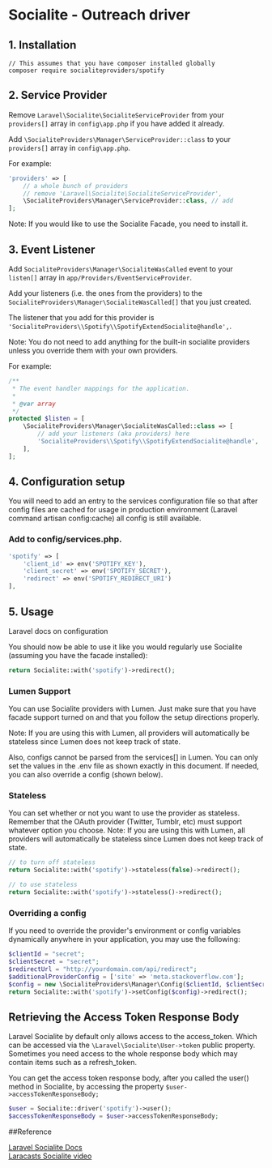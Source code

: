 # Socialite - Outreach driver

## 1. Installation

```
// This assumes that you have composer installed globally
composer require socialiteproviders/spotify
```

## 2. Service Provider

Remove `Laravel\Socialite\SocialiteServiceProvider` from your `providers[]` array in `config\app.php` if you have added it already.

Add `\SocialiteProviders\Manager\ServiceProvider::class` to your `providers[]` array in `config\app.php`.

For example:

```php
'providers' => [
    // a whole bunch of providers
    // remove 'Laravel\Socialite\SocialiteServiceProvider',
    \SocialiteProviders\Manager\ServiceProvider::class, // add
];
```

Note: If you would like to use the Socialite Facade, you need to install it.

## 3. Event Listener

Add `SocialiteProviders\Manager\SocialiteWasCalled` event to your `listen[]` array in `app/Providers/EventServiceProvider`.

Add your listeners (i.e. the ones from the providers) to the `SocialiteProviders\Manager\SocialiteWasCalled[]` that you just created.

The listener that you add for this provider is `'SocialiteProviders\\Spotify\\SpotifyExtendSocialite@handle',`.

Note: You do not need to add anything for the built-in socialite providers unless you override them with your own providers.

For example:

```php
/**
 * The event handler mappings for the application.
 *
 * @var array
 */
protected $listen = [
    \SocialiteProviders\Manager\SocialiteWasCalled::class => [
        // add your listeners (aka providers) here
        'SocialiteProviders\\Spotify\\SpotifyExtendSocialite@handle',
    ],
];
```

## 4. Configuration setup

You will need to add an entry to the services configuration file so that after config files are cached for usage in production environment (Laravel command artisan config:cache) all config is still available.

### Add to config/services.php.

```php
'spotify' => [
    'client_id' => env('SPOTIFY_KEY'),
    'client_secret' => env('SPOTIFY_SECRET'),
    'redirect' => env('SPOTIFY_REDIRECT_URI')
],
```

## 5. Usage

Laravel docs on configuration

You should now be able to use it like you would regularly use Socialite (assuming you have the facade installed):

```php
return Socialite::with('spotify')->redirect();
```

### Lumen Support

You can use Socialite providers with Lumen. Just make sure that you have facade support turned on and that you follow the setup directions properly.

Note: If you are using this with Lumen, all providers will automatically be stateless since Lumen does not keep track of state.

Also, configs cannot be parsed from the services[] in Lumen. You can only set the values in the .env file as shown exactly in this document. If needed, you can also override a config (shown below).

### Stateless

You can set whether or not you want to use the provider as stateless. Remember that the OAuth provider (Twitter, Tumblr, etc) must support whatever option you choose.
Note: If you are using this with Lumen, all providers will automatically be stateless since Lumen does not keep track of state.

```php
// to turn off stateless
return Socialite::with('spotify')->stateless(false)->redirect();

// to use stateless
return Socialite::with('spotify')->stateless()->redirect();
```

### Overriding a config

If you need to override the provider's environment or config variables dynamically anywhere in your application, you may use the following:

```php
$clientId = "secret";
$clientSecret = "secret";
$redirectUrl = "http://yourdomain.com/api/redirect";
$additionalProviderConfig = ['site' => 'meta.stackoverflow.com'];
$config = new \SocialiteProviders\Manager\Config($clientId, $clientSecret, $redirectUrl, $additionalProviderConfig);
return Socialite::with('spotify')->setConfig($config)->redirect();
```

## Retrieving the Access Token Response Body

Laravel Socialite by default only allows access to the access_token. Which can be accessed via the `\Laravel\Socialite\User->token` public property. Sometimes you need access to the whole response body which may contain items such as a refresh_token.

You can get the access token response body, after you called the user() method in Socialite, by accessing the property `$user->accessTokenResponseBody;`

```php
$user = Socialite::driver('spotify')->user();
$accessTokenResponseBody = $user->accessTokenResponseBody;
```

##Reference

[Laravel Socialite Docs](https://github.com/laravel/socialite)<br>
[Laracasts Socialite video](https://laracasts.com/series/whats-new-in-laravel-5/episodes/9)

